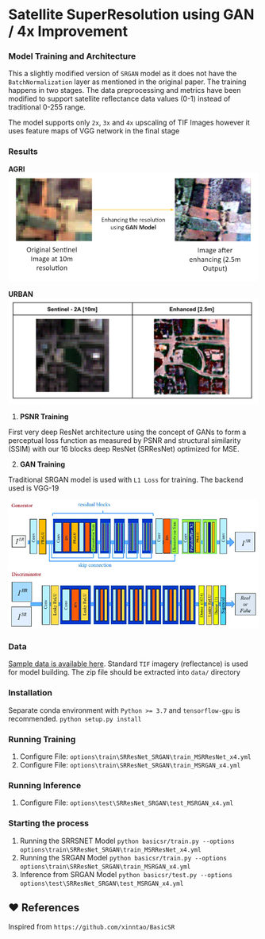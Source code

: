 # Satellite SuperResolution using GAN / 4x Improvement

### Model Training and Architecture

This a slightly modified version of `SRGAN` model as it does not have the `BatchNormalization` layer as mentioned in the original paper. The training happens in two stages. The data preprocessing and metrics have been modified to support satellite reflectance data values (0-1) instead of traditional 0-255 range.

The model supports only `2x`, `3x` and `4x` upscaling of TIF Images however it uses feature maps of VGG network in the final stage

### Results

**AGRI**
![AGRI Image](results/agri.PNG)

**URBAN**
![Urbabn Image](results/urban.PNG)


1. **PSNR Training**

First very deep ResNet architecture using the concept of GANs to form a perceptual loss function as measured by PSNR and structural similarity (SSIM) with our 16 blocks deep ResNet (SRResNet) optimized for MSE.

2. **GAN Training**

Traditional SRGAN model is used with `L1 Loss` for training. The backend used is VGG-19

![GAN Image](gan.PNG)

### Data

[Sample data is available here](https://drive.google.com/file/d/1LGugOJuX1jec_3cnnDNDItBdJhi-jK4R/view?usp=sharing). Standard `TIF` imagery (reflectance) is used for model building. The zip file should be extracted into `data/` directory

### Installation

Separate conda environment with `Python >= 3.7` and `tensorflow-gpu` is recommended. 
`python setup.py install`

### Running Training

1. Configure File: `options\train\SRResNet_SRGAN\train_MSRResNet_x4.yml`
2. Configure File: `options\train\SRResNet_SRGAN\train_MSRGAN_x4.yml`

### Running Inference

1. Configure File: `options\test\SRResNet_SRGAN\test_MSRGAN_x4.yml`

### Starting the process

1. Running the SRRSNET Model `python basicsr/train.py --options options\train\SRResNet_SRGAN\train_MSRResNet_x4.yml`
2. Running the SRGAN Model `python basicsr/train.py --options options\train\SRResNet_SRGAN\train_MSRGAN_x4.yml`
3. Inference from SRGAN Model `python basicsr/test.py --options options\test\SRResNet_SRGAN\test_MSRGAN_x4.yml`

## :heart: References

Inspired from `https://github.com/xinntao/BasicSR`